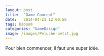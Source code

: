 ```yaml
---
layout: post
title:  "Game Concept"
date:   2014-04-21 12:00:56
tags: kaboom
categories: "GameDesign"
image: /images/Peluche-petit.jpg
---
```


Pour bien commencer, il faut une super idée.
